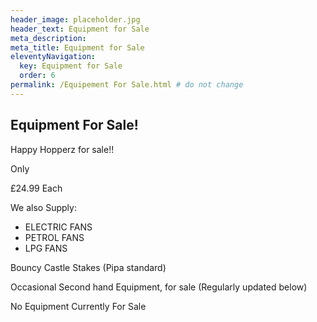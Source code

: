 ```yaml
---
header_image: placeholder.jpg
header_text: Equipment for Sale
meta_description:
meta_title: Equipment for Sale
eleventyNavigation:
  key: Equipment for Sale
  order: 6
permalink: /Equipement For Sale.html # do not change
---
```


## Equipment For Sale!

Happy Hopperz for sale!!

Only

£24.99 Each

We also Supply:

- ELECTRIC FANS
- PETROL FANS
- LPG FANS

Bouncy Castle Stakes (Pipa standard)

Occasional Second hand Equipment, for sale
(Regularly updated below)

No Equipment Currently For Sale
